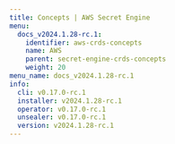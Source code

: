 ```yaml
---
title: Concepts | AWS Secret Engine
menu:
  docs_v2024.1.28-rc.1:
    identifier: aws-crds-concepts
    name: AWS
    parent: secret-engine-crds-concepts
    weight: 20
menu_name: docs_v2024.1.28-rc.1
info:
  cli: v0.17.0-rc.1
  installer: v2024.1.28-rc.1
  operator: v0.17.0-rc.1
  unsealer: v0.17.0-rc.1
  version: v2024.1.28-rc.1
---
```


